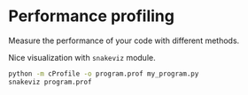 # Performance profiling

Measure the performance of your code with different methods.

Nice visualization with `snakeviz` module.

```bash
python -m cProfile -o program.prof my_program.py
snakeviz program.prof
```